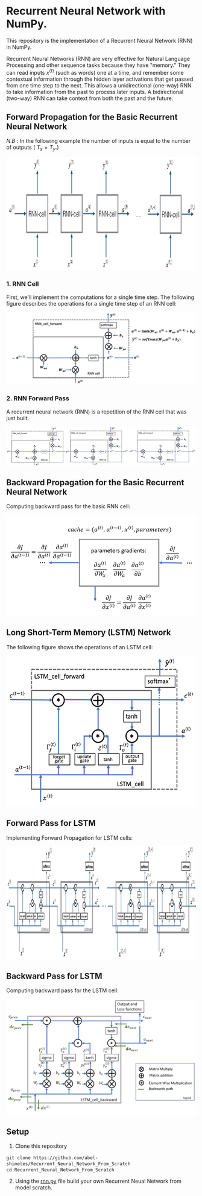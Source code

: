 # Recurrent Neural Network with NumPy.

This repository is the implementation of a Recurrent Neural Network (RNN) in NumPy.

Recurrent Neural Networks (RNN) are very effective for Natural Language Processing and other sequence tasks because they have "memory." They can read inputs $x^{\langle t \rangle}$ (such as words) one at a time, and remember some contextual information through the hidden layer activations that get passed from one time step to the next. This allows a unidirectional (one-way) RNN to take information from the past to process later inputs. A bidirectional (two-way) RNN can take context from both the past and the future.

## Forward Propagation for the Basic Recurrent Neural Network

$N.B$ : In the following example the number of inputs is equal to the number of outputs ( $T_x = T_y$.)

<center>
<img src="images/RNN.png" style="width:600;height:300px;">
</center>

### 1. RNN Cell
First, we'll implement the computations for a single time step. The following figure describes the operations for a single time step of an RNN cell:

<center>
<img src="images/rnn_step_forward_figure2_v3a.png">
</center>

### 2. RNN Forward Pass
A recurrent neural network (RNN) is a repetition of the RNN cell that was just built. 

<center>
<img src="images/rnn_forward_sequence_figure3_v3a.png">
</center> 

## Backward Propagation for the Basic Recurrent Neural Network

Computing backward pass for the basic RNN cell:

<center>
<img src="images/rnn_backward_overview_3a_1.png"> 
</center>

## Long Short-Term Memory (LSTM) Network
The following figure shows the operations of an LSTM cell:

<center>
<img src="images/LSTM_figure4_v3a.png" style="width:100%;height:400px;">
</center>

## Forward Pass for  LSTM
Implementing Forward Propagation for LSTM cells:

<center>
<img src="images/LSTM_rnn.png" style="width:600;height:300px;">
</center>

## Backward Pass for LSTM
Computing backward pass for the LSTM cell:

<center>
<img src="images/LSTM_cell_backward_rev3a_c2.png">
</center>

## Setup
1. Clone this repository

```shell
git clone https://github.com/abel-shimeles/Recurrent_Neural_Network_From_Scratch
cd Recurrent_Neural_Network_From_Scratch
```

2. Using the [rnn.py](rnn.py) file build your own Recurrent Neual Network from model scratch.
